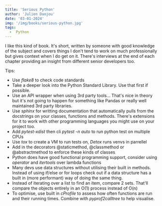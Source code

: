 ```yaml
---
title: 'Serious Python'
author: 'Julien Danjou'
date: '03-01-2024'
img: '/img/books/serious-python.jpg'
tags:
  -  Python
---
```


I like this kind of book. It's short, written by someone with good knowledge of the subject and covers things I don't tend to work on much professionally but gives context when I do get on it. There's interviews at the end of each chapter providing an insight from different senior developers too.

Tips: 
  -  Use *flake8* to check code standards
  -  Take a deeper look into the Python Standard Library. Use that first if possible.  
  -  Use an API wrapper when using 3rd party tools... That's nice in theory but it's not going to happen for something like Pandas or really well maintained 3rd party libraries.
  -  Use *sphinx* for writting documentation that automatically pulls from the docstrings on your classes, functions and methods. There's extensions for it to work with other programming languages you might use on your project too.
  -  Add *pytest-xdist* then cli *pytest -n auto* to run python test on multiple CPUs
  -  Use *tox* to create a VM to run tests on, *Detox* runs venvs in parrellel
  -  Add in the decorators @staticmethod, @classmethod or @abstractmethod to enforce these kinds of classes
  -  Python does have good functional programming support, consider using *operator* and *itertools* over lambda functions
  -  Many devs use data structures without utilising their built in methods. Instead of using if/else or for loops check out if a data structure has a built in (more performant) way of doing the same thing.
  -  Instead of iterating over a list to find an item, compare 2 sets. That'll compare the objects entirely in an O(1) process instead of O(n)
  -  To optimise, use built in *cProfile* to assess how often functions are run and their running times. Combine with *pyprof2calltree* to help visualise.



